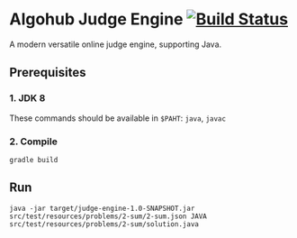 # Algohub Judge Engine [![Build Status](https://travis-ci.org/spolnik/judge-engine.svg?branch=master)](https://travis-ci.org/spolnik/judge-engine)

A modern versatile online judge engine, supporting Java.

## Prerequisites

### 1. JDK 8

These commands should be available in `$PAHT`: `java`, `javac`

### 2. Compile

    gradle build

## Run

    java -jar target/judge-engine-1.0-SNAPSHOT.jar src/test/resources/problems/2-sum/2-sum.json JAVA src/test/resources/problems/2-sum/solution.java

